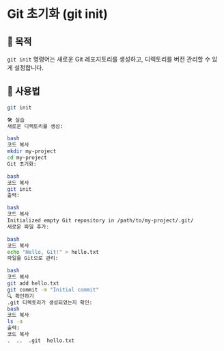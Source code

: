 # Git 초기화 (git init)

## 🎯 목적
`git init` 명령어는 새로운 Git 레포지토리를 생성하고, 디렉토리를 버전 관리할 수 있게 설정합니다.

## 📘 사용법
```bash
git init

🛠️ 실습
새로운 디렉토리를 생성:

bash
코드 복사
mkdir my-project
cd my-project
Git 초기화:

bash
코드 복사
git init
출력:

bash
코드 복사
Initialized empty Git repository in /path/to/my-project/.git/
새로운 파일 추가:

bash
코드 복사
echo "Hello, Git!" > hello.txt
파일을 Git으로 관리:

bash
코드 복사
git add hello.txt
git commit -m "Initial commit"
🔍 확인하기
.git 디렉토리가 생성되었는지 확인:
bash
코드 복사
ls -a
출력:
코드 복사
.  ..  .git  hello.txt
